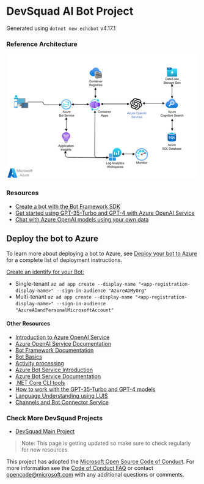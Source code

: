 ﻿# DevSquad AI Bot Project

Generated using `dotnet new echobot` v4.17.1

### Reference Architecture
![](/oaopenaibot_reference_architecture.png)

### Resources
* [Create a bot with the Bot Framework SDK](https://learn.microsoft.com/en-us/azure/bot-service/bot-service-quickstart-create-bot?view=azure-bot-service-4.0&tabs=csharp%2Cvs)
* [Get started using GPT-35-Turbo and GPT-4 with Azure OpenAI Service](https://learn.microsoft.com/en-us/azure/ai-services/openai/chatgpt-quickstart?tabs=command-line&pivots=programming-language-csharp)
* [Chat with Azure OpenAI models using your own data](https://learn.microsoft.com/en-us/azure/ai-services/openai/use-your-data-quickstart?tabs=command-line&pivots=programming-language-csharp)

## Deploy the bot to Azure

To learn more about deploying a bot to Azure, see [Deploy your bot to Azure](https://aka.ms/azuredeployment) for a complete list of deployment instructions. 

[Create an identify for your Bot:](https://learn.microsoft.com/en-us/azure/bot-service/provision-and-publish-a-bot?view=azure-bot-service-4.0&tabs=singletenant%2Ccsharp#create-an-identity-resource)
* Single-tenant `az ad app create --display-name "<app-registration-display-name>" --sign-in-audience "AzureADMyOrg"` 
* Multi-tenant `az ad app create --display-name "<app-registration-display-name>" --sign-in-audience "AzureADandPersonalMicrosoftAccount"` 


#### Other Resources

- [Introduction to Azure OpenAI Service](https://learn.microsoft.com/en-us/training/modules/explore-azure-openai/)
- [Azure OpenAI Service Documentation](https://learn.microsoft.com/en-us/azure/ai-services/openai/)
- [Bot Framework Documentation](https://docs.botframework.com)
- [Bot Basics](https://docs.microsoft.com/azure/bot-service/bot-builder-basics?view=azure-bot-service-4.0)
- [Activity processing](https://docs.microsoft.com/en-us/azure/bot-service/bot-builder-concept-activity-processing?view=azure-bot-service-4.0)
- [Azure Bot Service Introduction](https://docs.microsoft.com/azure/bot-service/bot-service-overview-introduction?view=azure-bot-service-4.0)
- [Azure Bot Service Documentation](https://docs.microsoft.com/azure/bot-service/?view=azure-bot-service-4.0)
- [.NET Core CLI tools](https://docs.microsoft.com/en-us/dotnet/core/tools/?tabs=netcore2x)
- [How to work with the GPT-35-Turbo and GPT-4 models](https://learn.microsoft.com/en-us/azure/ai-services/openai/how-to/chatgpt?pivots=programming-language-chat-completions)
- [Language Understanding using LUIS](https://docs.microsoft.com/en-us/azure/cognitive-services/luis/)
- [Channels and Bot Connector Service](https://docs.microsoft.com/en-us/azure/bot-service/bot-concepts?view=azure-bot-service-4.0)

### Check More DevSquad Projects
* [DevSquad Main Project](https://github.com/microsoft/devsquad-accelerators)

> Note: This page is getting updated so make sure to check regularly for new resources.

This project has adopted the [Microsoft Open Source Code of Conduct](https://opensource.microsoft.com/codeofconduct/). For more information see the [Code of Conduct FAQ](https://opensource.microsoft.com/codeofconduct/faq/) or contact [opencode@microsoft.com](mailto:opencode@microsoft.com) with any additional questions or comments.
